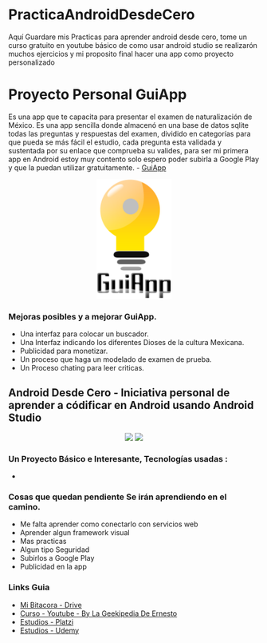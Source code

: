 # PracticaAndroidDesdeCero

Aquí Guardare mis Practicas para aprender android desde cero, tome un curso gratuito en youtube básico de como usar android studio se realizarón muchos ejercicios y mi proposito final hacer una app como proyecto personalizado

# Proyecto Personal  GuiApp 
Es una app que te capacita para presentar el examen de naturalización de México.
Es una app sencilla donde almacenó en una base de datos sqlite todas las preguntas y respuestas del examen, dividido en categorías para que pueda se más fácil el estudio, cada pregunta esta validada y sustentada por su enlace que comprueba su valides, para ser mi primera app en Android estoy muy contento solo espero poder subirla a Google Play y que la puedan utilizar gratuitamente. - [GuiApp](https://github.com/LeoSan/practicaAndroidDesdeCero/tree/master/AppDesarrolladas/AppHistoriaMexico)

<p align="center">
<a href="https://github.com/LeoSan/practicaAndroidDesdeCero" target="_blank"><img src="https://github.com/LeoSan/practicaAndroidDesdeCero/blob/master/AppDesarrolladas/AppHistoriaMexico/app/src/main/res/drawable-v24/logo.png" width="150" hight="150">
</a>
 
</p>

### Mejoras posibles y a mejorar GuiApp. 
- Una interfaz para colocar un buscador.
- Una Interfaz indicando los diferentes Dioses de la cultura Mexicana.  
- Publicidad para monetizar. 
- Un proceso que haga un modelado de examen de prueba.
- Un Proceso chating para leer criticas.

## Android Desde Cero - Iniciativa personal de aprender a códificar en Android usando Android Studio



<p align="center">
<a href="https://github.com/LeoSan/practicaAndroidDesdeCero" target="_blank"><img src="https://i.blogs.es/6e0b73/android-studio/1366_2000.png" width="400" hight="250"></a>
<a href="https://github.com/LeoSan/practicaAndroidDesdeCero" target="_blank"><img src="https://www.muycomputer.com/wp-content/uploads/2019/12/android.jpg" width="285" hight="250"></a>
</p>



### Un Proyecto Básico e Interesante, Tecnologías usadas  : 
- 



### Cosas que quedan pendiente Se irán aprendiendo en el camino. 
- Me falta aprender como conectarlo con servicios web 
- Aprender algun framework visual 
- Mas practicas 
- Algun tipo Seguridad
- Subirlos a Google Play 
- Publicidad en la app 


### Links Guia 

- [Mi Bitacora - Drive ](https://docs.google.com/document/d/1Ay1WNV-UvTmDmcSnCgZ4kRFWI8eXwUys/edit)
- [Curso - Youtube - By La Geekipedia De Ernesto  ](https://www.youtube.com/playlist?list=PLyvsggKtwbLX06iMtXnRGX5lyjiiMaT2y)
- [Estudios - Platzi](https://platzi.com/p/LEONARDCUENCA/)
- [Estudios - Udemy](https://www.udemy.com/user/leonard-cuenca-roa/)

